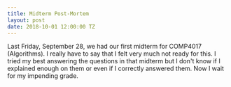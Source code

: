 ```yaml
---
title: Midterm Post-Mortem
layout: post
date: 2018-10-01 12:00:00 TZ
---
```


Last Friday, September 28, we had our first midterm for COMP4017 (Algorithms). I really have to say that I felt very much not ready for this. I tried my best answering the questions in that midterm but I don't know if I explained enough on them or even if I correctly answered them. Now I wait for my impending grade.
